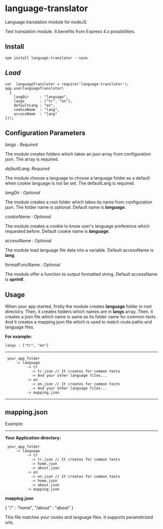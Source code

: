 # language-translator
Language translation module for nodeJS


Text translation module. It benefits from Express 4.x possibilities.

## **Install**

    npm install language-translator --save


## *Load*

    var  languageTranslator = require('language-translator');
    app.use(languageTranslator(
      {
        langDir     : "language",
        langs       : ["tr", "en"],
        defaultLang : "en",
        cookieName  : "lang",
        accessName  : "lang"
    }));




## Configuration Parameters

*langs : Required*

The module creates folders which takes an json array from configuration json. The array is required.


*defaultLang: Required*

The module choose a language to choose a language folder as a default when cookie language is not be set. The defaultLang is required.


*langDir : Optional*

The module creates a root folder which takes its name from configuration json. The folder name is optional. Default name is ***language***.

*cookieName : Optional*

The module creates a cookie to know user's language preference which requested before. Default cookie name is ***language***.

accessName : Optional

The module load language file data into a variable. Default accessName is **lang**.


formatFuncName : Optional

The module offer a function to output formatted string.  Default accessName is **sprintf**.


## Usage

When your app started, firstly the module creates **language** folder in root directory. Then, it creates folders which names are in **langs** array.  Then, it creates a json file which name is same as its folder name for common texts. And it creates a mapping.json file which is used to match route paths and language files.

**For example:**

    langs : ["tr", "en"]


 ---

     your_app_folder
         -> language
    	      -> tr
    	        -> tr.json // It creates for common texts
    		    -> And your other language files...
    	      -> en
    		    -> en.json // It creates for common texts
    		    -> And your other language files...
		      -> mapping.json



---


## mapping.json

Example:

 ---
**Your Application directory:**

     your_app_folder
         -> language
    	      -> tr
    	        -> tr.json // It creates for common texts
    		    -> home.json
    		    -> about.json
    	      -> en
    		    -> en.json // It creates for common texts
    		    -> home.json
    		    -> about.json
		      -> mapping.json


**mapping.json**

{
	"/" 		   : "home",
	"/about" :  "about"
 }

This file matches your routes and language files. It supports parametrized urls.
